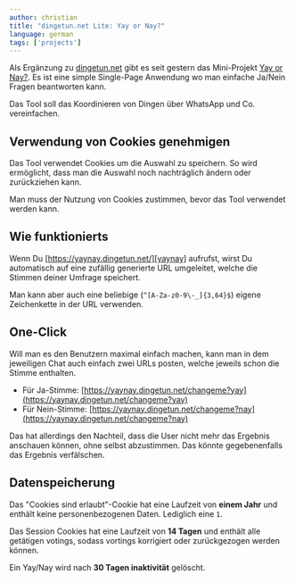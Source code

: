 ```yaml
---
author: christian
title: "dingetun.net Lite: Yay or Nay?"
language: german
tags: ['projects']
---
```


Als Ergänzung zu [dingetun.net][dingetun] gibt es seit gestern
das Mini-Projekt [Yay or Nay?][yaynay]. Es ist eine simple Single-Page
Anwendung wo man einfache Ja/Nein Fragen beantworten kann.

Das Tool soll das Koordinieren von Dingen über WhatsApp und Co.
vereinfachen.

[dingetun]: https://dingetun.net/
[yaynay]: https://yaynay.dingetun.net/

## Verwendung von Cookies genehmigen

Das Tool verwendet Cookies um die Auswahl zu speichern. So wird ermöglicht,
dass man die Auswahl noch nachträglich ändern oder zurückziehen kann.

Man muss der Nutzung von Cookies zustimmen, bevor das Tool verwendet werden kann.

## Wie funktionierts

Wenn Du [https://yaynay.dingetun.net/][yaynay] aufrufst, wirst Du automatisch
auf eine zufällig generierte URL umgeleitet, welche die Stimmen deiner Umfrage
speichert.

Man kann aber auch eine beliebige (`^[A-Za-z0-9\-_]{3,64}$`) eigene Zeichenkette
in der URL verwenden.

## One-Click

Will man es den Benutzern maximal einfach machen, kann man in dem jeweiligen
Chat auch einfach zwei URLs posten, welche jeweils schon die Stimme enthalten.

- Für Ja-Stimme: [https://yaynay.dingetun.net/changeme?yay](https://yaynay.dingetun.net/changeme?yay)
- Für Nein-Stimme: [https://yaynay.dingetun.net/changeme?nay](https://yaynay.dingetun.net/changeme?nay)

Das hat allerdings den Nachteil, dass die User nicht mehr das Ergebnis anschauen können,
ohne selbst abzustimmen. Das könnte gegebenenfalls das Ergebnis verfälschen.

## Datenspeicherung

Das "Cookies sind erlaubt"-Cookie hat eine Laufzeit von **einem Jahr** und enthält keine
personenbezogenen Daten. Lediglich eine `1`.

Das Session Cookies hat eine Laufzeit von **14 Tagen** und enthält alle getätigen votings,
sodass vortings korrigiert oder zurückgezogen werden können.

Ein Yay/Nay wird nach **30 Tagen inaktivität** gelöscht.
